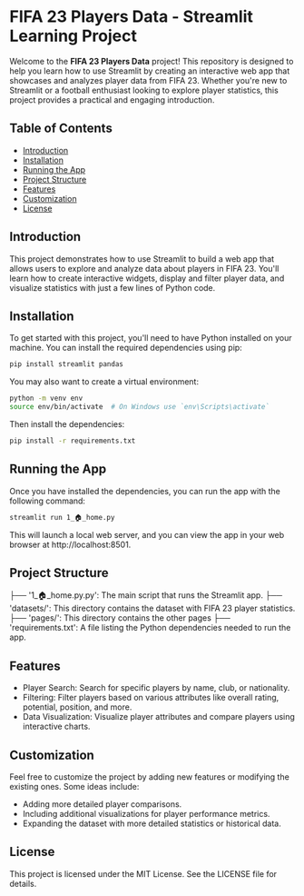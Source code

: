 # FIFA 23 Players Data - Streamlit Learning Project

Welcome to the **FIFA 23 Players Data** project! This repository is designed to help you learn how to use Streamlit by creating an interactive web app that showcases and analyzes player data from FIFA 23. Whether you're new to Streamlit or a football enthusiast looking to explore player statistics, this project provides a practical and engaging introduction.

## Table of Contents

- [Introduction](#introduction)
- [Installation](#installation)
- [Running the App](#running-the-app)
- [Project Structure](#project-structure)
- [Features](#features)
- [Customization](#customization)
- [License](#license)

## Introduction

This project demonstrates how to use Streamlit to build a web app that allows users to explore and analyze data about players in FIFA 23. You'll learn how to create interactive widgets, display and filter player data, and visualize statistics with just a few lines of Python code.

## Installation

To get started with this project, you'll need to have Python installed on your machine. You can install the required dependencies using pip:

```bash
pip install streamlit pandas
```

You may also want to create a virtual environment:

```bash
python -m venv env
source env/bin/activate  # On Windows use `env\Scripts\activate`
```

Then install the dependencies:
```bash
pip install -r requirements.txt
```

## Running the App
Once you have installed the dependencies, you can run the app with the following command:
```bash
streamlit run 1_🏠_home.py
```

This will launch a local web server, and you can view the app in your web browser at http://localhost:8501.

## Project Structure
├── '1_🏠_home.py.py': The main script that runs the Streamlit app.
├── 'datasets/': This directory contains the dataset with FIFA 23 player statistics.
├── 'pages/': This directory contains the other pages
├── 'requirements.txt': A file listing the Python dependencies needed to run the app.

## Features
- Player Search: Search for specific players by name, club, or nationality.
- Filtering: Filter players based on various attributes like overall rating, potential, position, and more.
- Data Visualization: Visualize player attributes and compare players using interactive charts.

## Customization
Feel free to customize the project by adding new features or modifying the existing ones. Some ideas include:

- Adding more detailed player comparisons.
- Including additional visualizations for player performance metrics.
- Expanding the dataset with more detailed statistics or historical data.

## License

This project is licensed under the MIT License. See the LICENSE file for details.
